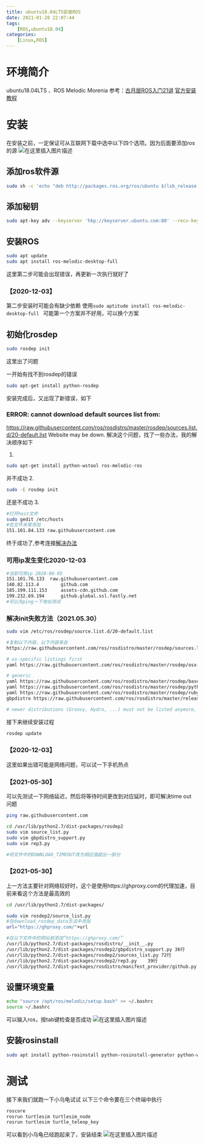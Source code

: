 ```yaml
---
title: ubuntu18.04LTS安装ROS
date: 2021-01-28 22:07:44
tags: 
    [ROS,ubuntu18.04] 
categories: 
    [Linux,ROS]
---
```

# 环境简介
ubuntu18.04LTS 、ROS Melodic Morenia 
参考：[古月居ROS入门21讲](https://www.bilibili.com/video/BV1zt411G7Vn/?p=5)
	[官方安装教程](http://wiki.ros.org/melodic/Installation/Ubuntu)
	
# 安装
在安装之前，一定保证可从互联网下载中选中以下四个选项。因为后面要添加ros的源
![在这里插入图片描述](https://img-blog.csdnimg.cn/20200601191100505.png?x-oss-process=image/watermark,type_ZmFuZ3poZW5naGVpdGk,shadow_10,text_aHR0cHM6Ly9ibG9nLmNzZG4ubmV0L3FxXzQ1MTcyMTU2,size_16,color_FFFFFF,t_70)
## 添加ros软件源

```bash
sudo sh -c 'echo "deb http://packages.ros.org/ros/ubuntu $(lsb_release -sc) main " > /etc/apt/sources.list.d/ros-latest.list'
```
## 添加秘钥

```bash
sudo apt-key adv --keyserver 'hkp://keyserver.ubuntu.com:80' --recv-key C1CF6E31E6BADE8868B172B4F42ED6FBAB17C654
```
## 安装ROS

```bash
sudo apt update
sudo apt install ros-melodic-desktop-full
```
这里第二步可能会出现错误，再更新一次执行就好了

### 【2020-12-03】
第二步安装时可能会有缺少依赖
使用`sudo aptitude install ros-melodic-desktop-full `
可能第一个方案并不好用，可以换个方案


## 初始化rosdep

```bash
sudo rosdep init
```
这里出了问题

一开始有找不到rosdep的错误

```bash
sudo apt-get install python-rosdep
```

安装完成后，又出现了新错误，如下
### ERROR: cannot download default sources list from:
https://raw.githubusercontent.com/ros/rosdistro/master/rosdep/sources.list.d/20-default.list
Website may be down.
解决这个问题，找了一些办法，我的解决顺序如下

 1. 

```bash
sudo apt-get install python-wstool ros-melodic-ros 
```
并不成功
2. 

```bash
sudo -E rosdep init
```
还是不成功
3.

```bash
#打开host文件
sudo gedit /etc/hosts
#在文件末尾添加
151.101.84.133 raw.githubusercontent.com
```
终于成功了,参考连接[解决办法](https://community.bwbot.org/topic/811/rosdep-init-%E6%88%96%E8%80%85rosdep-update-%E8%BF%9E%E6%8E%A5%E9%94%99%E8%AF%AF%E7%9A%84%E8%A7%A3%E5%86%B3%E5%8A%9E%E6%B3%95)
### 可用ip发生变化2020-12-03

```bash
#当前可用ip 2020-06-05
151.101.76.133  raw.githubusercontent.com
140.82.113.4        github.com
185.199.111.153     assets-cdn.github.com
199.232.69.194      github.global.ssl.fastly.net
#可以先ping一下地址测试
```

### 解决init失败方法（2021.05.30）

```bash
sudo vim /etc/ros/rosdep/source.list.d/20-default.list

#复制以下内容，以下内容来自
https://raw.githubusercontent.com/ros/rosdistro/master/rosdep/sources.list.d/20-default.list

# os-specific listings first
yaml https://raw.githubusercontent.com/ros/rosdistro/master/rosdep/osx-homebrew.yaml osx

# generic
yaml https://raw.githubusercontent.com/ros/rosdistro/master/rosdep/base.yaml
yaml https://raw.githubusercontent.com/ros/rosdistro/master/rosdep/python.yaml
yaml https://raw.githubusercontent.com/ros/rosdistro/master/rosdep/ruby.yaml
gbpdistro https://raw.githubusercontent.com/ros/rosdistro/master/releases/fuerte.yaml fuerte

# newer distributions (Groovy, Hydro, ...) must not be listed anymore, they are being fetched from the rosdistro index.yaml instead
```


接下来继续安装过程

```bash
rosdep update
```
### 【2020-12-03】
这里如果出错可能是网络问题，可以试一下手机热点

### 【2021-05-30】
可以先测试一下网络延迟，然后将等待时间更改到对应延时，即可解决time out 问题

```bash
ping raw.githubusercontent.com

cd /usr/lib/python2.7/dist-packages/rosdep2
sudo vim source_list.py
sudo vim gbpdistro_support.py
sudo vim rep3.py

#将文件中的DOWNLOAD_TIMEOUT改为相应值超出一部分

```

### 【2021-05-30】
上一方法主要针对网络较好时，这个是使用https://ghproxy.com的代理加速，目前来看这个方法是最高效的

```bash
cd /usr/lib/python2.7/dist-packages/

sudo vim rosdep2/source_list.py
#在download_rosdep_data方法中添加
url="https://ghproxy.com/"+url

#在以下文件中的网址前添加“https://ghproxy.com/”
/usr/lib/python2.7/dist-packages/rosdistro/__init__.py
/usr/lib/python2.7/dist-packages/rosdep2/gbpdistro_support.py 36行
/usr/lib/python2.7/dist-packages/rosdep2/sources_list.py 72行
/usr/lib/python2.7/dist-packages/rosdep2/rep3.py	39行
/usr/lib/python2.7/dist-packages/rosdistro/manifest_provider/github.py 68行 119行
```


## 设置环境变量

```bash
echo "source /opt/ros/melodic/setup.bash" >> ~/.bashrc
source ~/.bashrc
```
可以输入ros，按tab键检查是否成功
![在这里插入图片描述](https://img-blog.csdnimg.cn/20200601193246731.png?x-oss-process=image/watermark,type_ZmFuZ3poZW5naGVpdGk,shadow_10,text_aHR0cHM6Ly9ibG9nLmNzZG4ubmV0L3FxXzQ1MTcyMTU2,size_16,color_FFFFFF,t_70)

## 安装rosinstall

```bash
sudo apt install python-rosinstall python-rosinstall-generator python-wstool build-essential
```

# 测试
接下来我们就跑一下小乌龟试试
以下三个命令要在三个终端中执行

```bash
roscore
rosrun turtlesim turtlesim_node
rosrun turtlesim turtle_teleop_key
```
可以看到小乌龟已经跑起来了，安装结束
![在这里插入图片描述](https://img-blog.csdnimg.cn/20200601193831268.png?x-oss-process=image/watermark,type_ZmFuZ3poZW5naGVpdGk,shadow_10,text_aHR0cHM6Ly9ibG9nLmNzZG4ubmV0L3FxXzQ1MTcyMTU2,size_16,color_FFFFFF,t_70)

